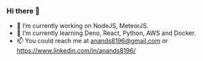 ### Hi there 👋
- 🔭 I’m currently working on NodeJS, MeteorJS.
- 🌱 I’m currently learning Deno, React, Python, AWS and Docker.
- 📫 You could reach me at anands8196@gmail.com or https://www.linkedin.com/in/anands8196/

<!--
**anands8196/anands8196** is a ✨ _special_ ✨ repository because its `README.md` (this file) appears on your GitHub profile.
[![Anurag's github stats](https://github-readme-stats.vercel.app/api?username=anands8196)](https://github.com/anuraghazra/github-readme-stats)

Here are some ideas to get you started:

- 🔭 I’m currently working on ...
- 🌱 I’m currently learning ...
- 👯 I’m looking to collaborate on ...
- 🤔 I’m looking for help with ...
- 💬 Ask me about ...
- 📫 How to reach me: ...
- 😄 Pronouns: ...
- ⚡ Fun fact: ...
-->
